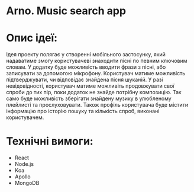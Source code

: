# Arno. Music search app

# Опис ідеї:

Ідея проекту полягає у створенні мобільного застосунку, який надаватиме змогу користувачеві знаходити пісні по певним ключовим словам. У додатку буде можливість вводити фрази з пісні, або записувати за допомогою мікрофону. Користувач матиме можливість підтверджувати, чи відповідає знайдена пісня шуканій. У разі невідовідності, користувач матиме можливіть продовжувати свої спроби до тих пір,  поки додаток не знайде потрібну композицію. Так само буде можливість зберігати знайдену музику в улюбленому плейлисті та прослуховувати. Також профіль користувача буде містити інформацію про історію пошуку та кількість спроб, виконані користувачем.

# Технічні вимоги:
* React 
* Node.js
* Koa 
* Apollo 
* MongoDB
